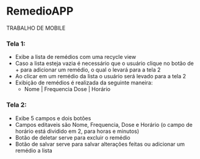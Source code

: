 # RemedioAPP
TRABALHO DE MOBILE

### Tela 1:
- Exibe a lista de remédios com uma recycle view
- Caso a lista esteja vazia é necessário que o usuário clique no botão de + para adicionar um remédio, o qual o levará para a tela 2
- Ao clicar em um remédio da lista o usuário será levado para a tela 2
- Exibição de remédios é realizada da seguinte maneira:
  - Nome | Frequencia
    Dose | Horário

### Tela 2:
- Exibe 5 campos e dois botões
- Campos editaveis são Nome, Frequencia, Dose e Horário (o campo de horário está dividido em 2, para horas e minutos)
- Botão de deletar serve para excluir o remédio
- Botão de salvar serve para salvar alterações feitas ou adicionar um remédio a lista
